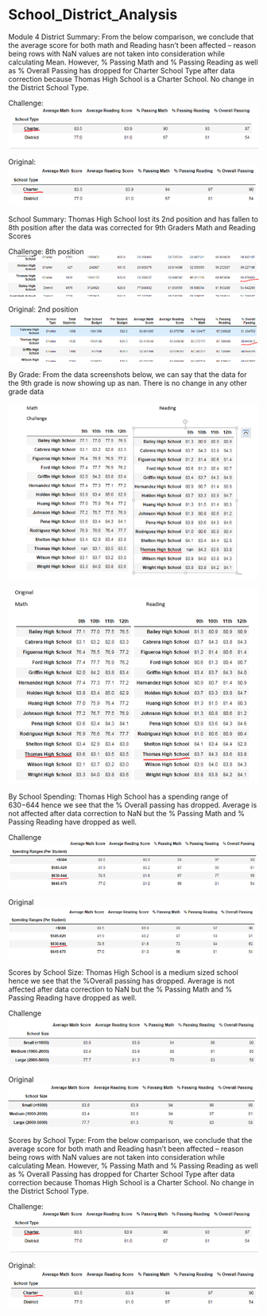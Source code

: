 # School_District_Analysis
Module 4
District Summary:
From the below comparison, we conclude that the average score for both math and Reading hasn’t been affected – reason being rows with NaN values are not taken into consideration while calculating Mean. However, % Passing Math and % Passing Reading as well as % Overall Passing has dropped for Charter School Type after data correction because Thomas High School is a Charter School. No change in the District School Type.

Challenge:
![alt text](https://github.com/29bharat/School_District_Analysis/blob/master/Images/District_Challenge.png)

Original:
![alt text](https://github.com/29bharat/School_District_Analysis/blob/master/Images/District_Original.png)

School Summary:
Thomas High School lost its 2nd position and has fallen to 8th position after the data was corrected for 9th Graders Math and Reading Scores

Challenge: 8th position
![alt text](https://github.com/29bharat/School_District_Analysis/blob/master/Images/Challenge%20School%20Summary.png)

Original: 2nd position
![alt text](https://github.com/29bharat/School_District_Analysis/blob/master/Images/Original%20School%20Summary.png)

By Grade:
From the data screenshots below, we can say that the data for the 9th grade is now showing up as nan. There is no change in any other grade data

![alt text](https://github.com/29bharat/School_District_Analysis/blob/master/Images/Challenge_Math_Reading.PNG)

![alt text](https://github.com/29bharat/School_District_Analysis/blob/master/Images/Original_Math_Reading.png)

By School Spending:
Thomas High School has a spending range of $630-$644 hence we see that the % Overall passing has dropped. Average is not affected after data correction to NaN but the % Passing Math and % Passing Reading have dropped as well.

Challenge
![alt text](https://github.com/29bharat/School_District_Analysis/blob/master/Images/Challenge%20Spending.png)

Original
![alt text](https://github.com/29bharat/School_District_Analysis/blob/master/Images/Original_Spending.png)

Scores by School Size: 
Thomas High School is a medium sized school hence we see that the %Overall passing has dropped. Average is not affected after data correction to NaN but the % Passing Math and % Passing Reading have dropped as well.

Challenge 
![alt text](https://github.com/29bharat/School_District_Analysis/blob/master/Images/Challenge_School_Size.png)

Original
![alt text](https://github.com/29bharat/School_District_Analysis/blob/master/Images/Original_School_Size.png)

Scores by School Type:
  From the below comparison, we conclude that the average score for both math and Reading hasn’t been affected – reason being rows with NaN values are not taken into consideration while calculating Mean. However, % Passing Math and % Passing Reading as well as % Overall Passing has dropped for Charter School Type after data correction because Thomas High School is a Charter School. No change in the District School Type.

Challenge:
![alt text](https://github.com/29bharat/School_District_Analysis/blob/master/Images/District_Challenge.png)

Original:
![alt text](https://github.com/29bharat/School_District_Analysis/blob/master/Images/District_Original.png)
